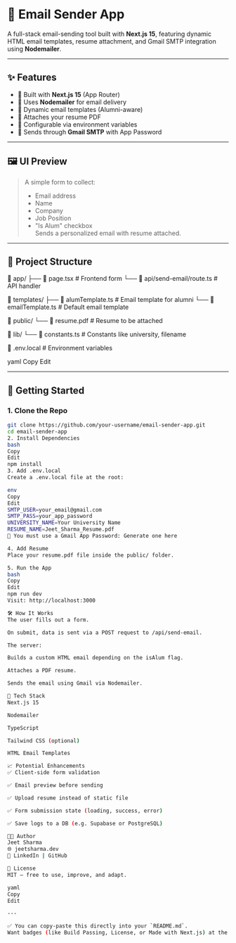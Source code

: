 # 📧 Email Sender App

A full-stack email-sending tool built with **Next.js 15**, featuring dynamic HTML email templates, resume attachment, and Gmail SMTP integration using **Nodemailer**.

---

## ✨ Features

- 🔹 Built with **Next.js 15** (App Router)
- 🔹 Uses **Nodemailer** for email delivery
- 🔹 Dynamic email templates (Alumni-aware)
- 🔹 Attaches your resume PDF
- 🔹 Configurable via environment variables
- 🔹 Sends through **Gmail SMTP** with App Password

---

## 🖼️ UI Preview

> A simple form to collect:
> - Email address
> - Name
> - Company
> - Job Position
> - "Is Alum" checkbox  
> Sends a personalized email with resume attached.

---

## 📂 Project Structure

📁 app/
├── 📄 page.tsx # Frontend form
└── 📁 api/send-email/route.ts # API handler

📁 templates/
├── 📄 alumTemplate.ts # Email template for alumni
└── 📄 emailTemplate.ts # Default email template

📁 public/
└── 📄 resume.pdf # Resume to be attached

📁 lib/
└── 📄 constants.ts # Constants like university, filename

📄 .env.local # Environment variables

yaml
Copy
Edit

---

## 🚀 Getting Started

### 1. Clone the Repo

```bash
git clone https://github.com/your-username/email-sender-app.git
cd email-sender-app
2. Install Dependencies
bash
Copy
Edit
npm install
3. Add .env.local
Create a .env.local file at the root:

env
Copy
Edit
SMTP_USER=your_email@gmail.com
SMTP_PASS=your_app_password
UNIVERSITY_NAME=Your University Name
RESUME_NAME=Jeet_Sharma_Resume.pdf
🔐 You must use a Gmail App Password: Generate one here

4. Add Resume
Place your resume.pdf file inside the public/ folder.

5. Run the App
bash
Copy
Edit
npm run dev
Visit: http://localhost:3000

🛠 How It Works
The user fills out a form.

On submit, data is sent via a POST request to /api/send-email.

The server:

Builds a custom HTML email depending on the isAlum flag.

Attaches a PDF resume.

Sends the email using Gmail via Nodemailer.

🔧 Tech Stack
Next.js 15

Nodemailer

TypeScript

Tailwind CSS (optional)

HTML Email Templates

📈 Potential Enhancements
✅ Client-side form validation

✅ Email preview before sending

✅ Upload resume instead of static file

✅ Form submission state (loading, success, error)

✅ Save logs to a DB (e.g. Supabase or PostgreSQL)

👨‍💻 Author
Jeet Sharma
🌐 jeetsharma.dev
🔗 LinkedIn | GitHub

📝 License
MIT — free to use, improve, and adapt.

yaml
Copy
Edit

---

✅ You can copy-paste this directly into your `README.md`.  
Want badges (like Build Passing, License, or Made with Next.js) at the top? Just say the word.




